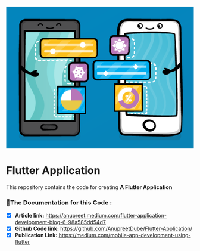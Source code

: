 ![](LOGO.png)
# Flutter Application
This repository contains the code for creating **A Flutter Application**

### :link:The Documentation for this Code :

- [x] **Article link:** https://anupreet.medium.com/flutter-application-development-blog-6-98a585dd54d7
- [x] **Github Code link:** https://github.com/AnupreetDube/Flutter-Application/
- [x] **Publication Link:** https://medium.com/mobile-app-development-using-flutter
